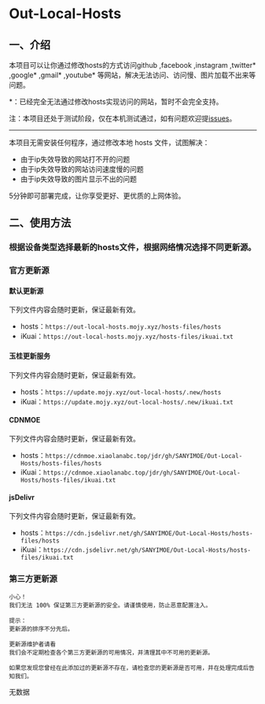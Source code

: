 # Out-Local-Hosts
## 一、介绍
本项目可以让你通过修改hosts的方式访问github ,facebook ,instagram ,twitter* ,google* ,gmail* ,youtube* 等网站，解决无法访问、访问慢、图片加载不出来等问题。

*：已经完全无法通过修改hosts实现访问的网站，暂时不会完全支持。

注：本项目还处于测试阶段，仅在本机测试通过，如有问题欢迎提[issues](https://github.com/SANYIMOE/Out-Local-Hosts/issues)。

<hr>

本项目无需安装任何程序，通过修改本地 hosts 文件，试图解决：

- 由于ip失效导致的网站打不开的问题
- 由于ip失效导致的网站访问速度慢的问题
- 由于ip失效导致的图片显示不出的问题

5分钟即可部署完成，让你享受更好、更优质的上网体验。

## 二、使用方法
### 根据设备类型选择最新的hosts文件，根据网络情况选择不同更新源。
### 官方更新源
#### 默认更新源
下列文件内容会随时更新，保证最新有效。

- hosts：`https://out-local-hosts.mojy.xyz/hosts-files/hosts`
- iKuai：`https://out-local-hosts.mojy.xyz/hosts-files/ikuai.txt`

#### 玉桂更新服务
下列文件内容会随时更新，保证最新有效。

- hosts：`https://update.mojy.xyz/out-local-hosts/.new/hosts`
- iKuai：`https://update.mojy.xyz/out-local-hosts/.new/ikuai.txt`

#### CDNMOE
下列文件内容会随时更新，保证最新有效。

- hosts：`https://cdnmoe.xiaolanabc.top/jdr/gh/SANYIMOE/Out-Local-Hosts/hosts-files/hosts`
- iKuai：`https://cdnmoe.xiaolanabc.top/jdr/gh/SANYIMOE/Out-Local-Hosts/hosts-files/ikuai.txt`

#### jsDelivr
下列文件内容会随时更新，保证最新有效。

- hosts：`https://cdn.jsdelivr.net/gh/SANYIMOE/Out-Local-Hosts/hosts-files/hosts`
- iKuai：`https://cdn.jsdelivr.net/gh/SANYIMOE/Out-Local-Hosts/hosts-files/ikuai.txt`

### 第三方更新源
```
小心！
我们无法 100% 保证第三方更新源的安全。请谨慎使用，防止恶意配置注入。
```

```
提示：
更新源的排序不分先后。
```

```
更新源维护者请看
我们会不定期检查各个第三方更新源的可用情况，并清理其中不可用的更新源。

如果您发现您曾经在此添加过的更新源不存在，请检查您的更新源是否可用，并在处理完成后告知我们。
```

无数据
